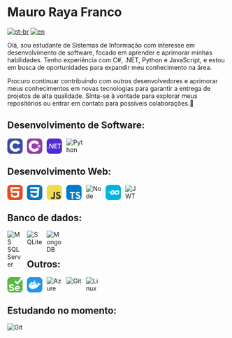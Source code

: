 # Mauro Raya Franco

[![pt-br](https://img.shields.io/badge/lang-pt--br-green.svg)](https://github.com/MauroRaya/MauroRaya/blob/main/README.md)
[![en](https://img.shields.io/badge/lang-en-red.svg)](https://github.com/MauroRaya/MauroRaya/blob/main/README.en.md)

Olá, sou estudante de Sistemas de Informação com interesse em desenvolvimento de software, focado em aprender e aprimorar minhas habilidades. Tenho experiência com C#, .NET, Python e JavaScript, e estou em busca de oportunidades para expandir meu conhecimento na área.

Procuro continuar contribuindo com outros desenvolvedores e aprimorar meus conhecimentos em novas tecnologias para garantir a entrega de projetos de alta qualidade. Sinta-se à vontade para explorar meus repositórios ou entrar em contato para possíveis colaborações.👋

<h2>Desenvolvimento de Software:</h2>
<img align="left" alt="C"      width="35px" style="padding-right:10px;" src="https://github.com/tandpfun/skill-icons/blob/main/icons/C.svg" />
<img align="left" alt="Csharp" width="35px" style="padding-right:10px;" src="https://github.com/tandpfun/skill-icons/blob/main/icons/CS.svg" />
<img align="left" alt="Dotnet" width="35px" style="padding-right:10px;" src="https://github.com/tandpfun/skill-icons/blob/main/icons/DotNet.svg" />
<img align="left" alt="Python" width="40px" style="padding-right:10px;" src="https://img.icons8.com/?size=100&id=l75OEUJkPAk4&format=png&color=000000" />
<br><br>

<h2>Desenvolvimento Web:</h2>
<img align="left" alt="HTML"       width="35px" style="padding-right:10px;" src="https://github.com/tandpfun/skill-icons/blob/main/icons/HTML.svg" />
<img align="left" alt="CSS"        width="35px" style="padding-right:10px;" src="https://github.com/tandpfun/skill-icons/blob/main/icons/CSS.svg" />
<img align="left" alt="JavaScript" width="35px" style="padding-right:10px;" src="https://github.com/tandpfun/skill-icons/blob/main/icons/JavaScript.svg" />
<img align="left" alt="TypeScript" width="35px" style="padding-right:10px;" src="https://github.com/tandpfun/skill-icons/blob/main/icons/TypeScript.svg" />
<img align="left" alt="Node"       width="35px" style="padding-right:10px;" src="https://img.icons8.com/?size=100&id=hsPbhkOH4FMe&format=png&color=000000">
<img align="left" alt="Golang"     width="35px" style="padding-right:10px;" src="https://github.com/tandpfun/skill-icons/blob/main/icons/GoLang.svg" />    
<img align="left" alt="JWT"        width="35px" style="padding-right:10px;" src="https://img.icons8.com/?size=100&id=rHpveptSuwDz&format=png&color=000000" />    
<br><br>

<h2>Banco de dados:</h2>
<img align="left" alt="MS SQL Server" width="35px" style="padding-right:10px;" src="https://cdn.jsdelivr.net/gh/devicons/devicon@latest/icons/microsoftsqlserver/microsoftsqlserver-original.svg" />
<img align="left" alt="SQLite"        width="35px" style="padding-right:10px;" src="https://cdn.jsdelivr.net/gh/devicons/devicon@latest/icons/sqlite/sqlite-original.svg" />       
<img align="left" alt="MongoDB"       width="35px" style="padding-right:10px;" src="https://cdn.jsdelivr.net/gh/devicons/devicon@latest/icons/mongodb/mongodb-original.svg" />
<br><br>

<h2>Outros:</h2>

<img align="left" alt="Selenium" width="35px" style="padding-right:10px;" src="https://github.com/tandpfun/skill-icons/blob/main/icons/Selenium.svg" />
<img align="left" alt="Docker"   width="35px" style="padding-right:10px;" src="https://github.com/tandpfun/skill-icons/blob/main/icons/Docker.svg" />
<img align="left" alt="Azure"    width="35px" style="padding-right:10px;" src="https://img.icons8.com/?size=100&id=VLKafOkk3sBX&format=png&color=000000" />
<img align="left" alt="Git"      width="35px" style="padding-right:10px;" src="https://cdn.jsdelivr.net/gh/devicons/devicon@latest/icons/git/git-original.svg" />
<img align="left" alt="Linux"    width="35px" style="padding-right:10px;" src="https://img.icons8.com/?size=100&id=17842&format=png&color=000000" />

<br><br>

<h2>Estudando no momento:</h2>

<img align="left" alt="Git"    width="35px" style="padding-right:10px;" src="https://img.icons8.com/?size=100&id=kEkT1u7zTDk5&format=png&color=000000" />

</p>
